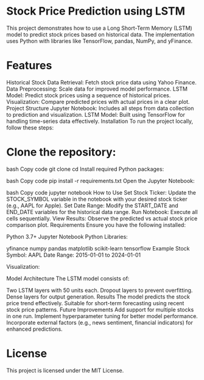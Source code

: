 # Stock Price Prediction using LSTM
This project demonstrates how to use a Long Short-Term Memory (LSTM) model to predict stock prices based on historical data. The implementation uses Python with libraries like TensorFlow, pandas, NumPy, and yFinance.

# Features
Historical Stock Data Retrieval: Fetch stock price data using Yahoo Finance.
Data Preprocessing: Scale data for improved model performance.
LSTM Model: Predict stock prices using a sequence of historical prices.
Visualization: Compare predicted prices with actual prices in a clear plot.
Project Structure
Jupyter Notebook: Includes all steps from data collection to prediction and visualization.
LSTM Model: Built using TensorFlow for handling time-series data effectively.
Installation
To run the project locally, follow these steps:

# Clone the repository:

bash
Copy code
git clone <repository-url>
cd <repository-directory>
Install required Python packages:

bash
Copy code
pip install -r requirements.txt
Open the Jupyter Notebook:

bash
Copy code
jupyter notebook
How to Use
Set Stock Ticker: Update the STOCK_SYMBOL variable in the notebook with your desired stock ticker (e.g., AAPL for Apple).
Set Date Range: Modify the START_DATE and END_DATE variables for the historical data range.
Run Notebook: Execute all cells sequentially.
View Results: Observe the predicted vs actual stock price comparison plot.
Requirements
Ensure you have the following installed:

Python 3.7+
Jupyter Notebook
Python Libraries:

yfinance
numpy
pandas
matplotlib
scikit-learn
tensorflow
Example
Stock Symbol: AAPL
Date Range: 2015-01-01 to 2024-01-01

Visualization:

Model Architecture
The LSTM model consists of:

Two LSTM layers with 50 units each.
Dropout layers to prevent overfitting.
Dense layers for output generation.
Results
The model predicts the stock price trend effectively.
Suitable for short-term forecasting using recent stock price patterns.
Future Improvements
Add support for multiple stocks in one run.
Implement hyperparameter tuning for better model performance.
Incorporate external factors (e.g., news sentiment, financial indicators) for enhanced predictions.

# License
This project is licensed under the MIT License.
